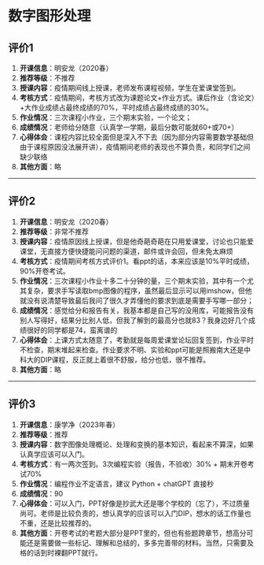 # 数字图形处理

## 评价1

1. **开课信息**：明安龙（2020春）
2. **推荐等级**：不推荐
3. **授课内容**：疫情期间线上授课，老师发布课程视频，学生在爱课堂签到。
4. **考核方式**：疫情期间，考核方式改为课题论文+作业方式。课后作业（含论文）+大作业成绩占最终成绩的70%，平时成绩占最终成绩的30%。
5. **作业情况**：三次课程小作业，三个期末实验，一个论文；
6. **成绩情况**：老师给分随意（认真学一学期，最后分数可能就60+或70+）
7. **心得体会**：课程内容比较全面但是深入不下去（因为部分内容需要数学基础但由于课程原因没法展开讲），疫情期间老师的表现也不算负责，和同学们之间缺少联络
8. **其他方面**：略

---

## 评价2

1. **开课信息**：明安龙（2020春）
2. **推荐等级**：非常不推荐
3. **授课内容**：疫情原因线上授课，但是他奇葩奇葩在只用爱课堂，讨论也只能爱课堂，无直接方便快捷能问问题的渠道，邮件或许会回，但未免太麻烦
4. **考核方式**：疫情期间考核方式评价1。看ppt的话，本来应该是10%平时成绩，90%开卷考试。
5. **作业情况**：三次课程小作业十多二十分钟的量，三个期末实验，其中有一个尤其复杂，要求手写读取bmp图像的程序，虽然最后显示可以用imshow，但他就没有说清楚导致最后我问了很久才弄懂他的要求到底是需要手写哪一部分；
6. **成绩情况**：感觉给分和报告有关，我基本都是自己写的没用库，可能报告没有别人写得好，结果分比别人低，但我了解到的最高分也就83？我身边好几个成绩很好的同学都是74，蛮离谱的
7. **心得体会**：上课方式太随意了，考勤就是每周爱课堂论坛回复签到，作业平时不检查，期末堆起来检查。作业要求不明、实验和ppt可能是照搬南大还是中科大的DIP课程，反正就上着很不舒服，给分也低，很不推荐。
8. **其他方面**：略

---

## 评价3

1. **开课信息**：康学净（2023年春）
2. **推荐等级**：推荐
3. **授课内容**：数字图像处理概论、处理和变换的基本知识，看起来不算深，如果认真学应该可以入门。
4. **考核方式**：有一两次签到。3次编程实验（报告，不验收）30% + 期末开卷考试70%
5. **作业情况**：编程作业不定语言，建议 Python + chatGPT 直接秒
6. **成绩情况**：90
7. **心得体会**：可以入门，PPT好像是抄武大还是哪个学校的（忘了），不过质量尚可。老师是比较负责的，想认真学的应该可以入门DIP，想水的话工作量也不重，还是比较推荐的。
8. **其他方面**：开卷考试的考题大部分是PPT里的，但也有些题跨章节，想高分可能还是需要做一些标记、理解和总结的，多多完善带的材料。当然，只需要及格的话到时裸翻PPT就行。
